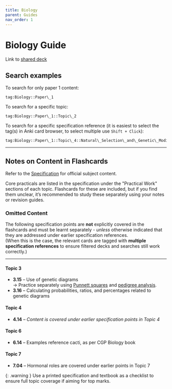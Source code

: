 ```yaml
---
title: Biology
parent: Guides
nav_order: 1
---
```


# Biology Guide

Link to [shared deck](/)

## Search examples

To search for only paper 1 content:

```
tag:Biology::Paper\_1
```

To search for a specific topic:

```
tag:Biology::Paper\_1::Topic\_2
```

To search for a specific specification reference (it is easiest to select the tag(s) in Anki card browser, to select multiple use `Shift + Click`):

```
tag:Biology::Paper\_1::Topic\_4::Natural\_Selection\_and\_Genetic\_Modification::4.01
```


---

## Notes on Content in Flashcards

Refer to the [Specification](https://qualifications.pearson.com/content/dam/pdf/GCSE/Science/2016/Specification/gcse-biology-spec.pdf) for official subject content.

Core practicals are listed in the specification under the "Practical Work" sections of each topic. Flashcards for these are included, but if you find them unclear, it’s recommended to study these separately using your notes or revision guides.

### Omitted Content

The following specification points are **not** explicitly covered in the flashcards and must be learnt separately - *unless* otherwise indicated that they are addressed under earlier specification references.  
(When this is the case, the relevant cards are tagged with **multiple specification references** to ensure filtered decks and searches still work correctly.)

---
#### Topic 3
- **3.15** – Use of genetic diagrams  
  → Practice separately using [Punnett squares](https://www.bbc.co.uk/bitesize/guides/z2rm3k7/revision/6) and [pedigree analysis](https://www.bbc.co.uk/bitesize/guides/z2rm3k7/revision/7).
- **3.16** – Calculating probabilities, ratios, and percentages related to genetic diagrams

#### Topic 4
- **4.14** – *Content is covered under earlier specification points in Topic 4*

#### Topic 6
- **6.14** – Examples reference cacti, as per CGP Biology book

#### Topic 7
- **7.04** – Hormonal roles are covered under earlier points in Topic 7

{: .warning } Use a printed specification and textbook as a checklist to ensure full topic coverage if aiming for top marks.


